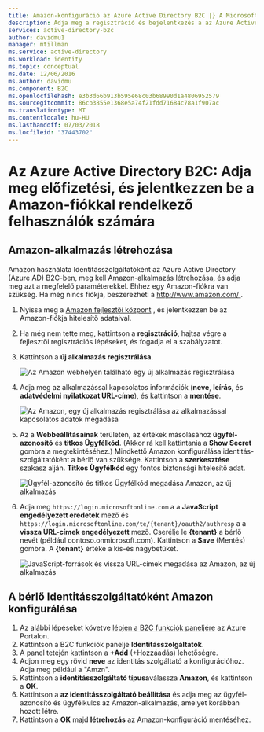 ```yaml
---
title: Amazon-konfiguráció az Azure Active Directory B2C |} A Microsoft Docs
description: Adja meg a regisztráció és bejelentkezés a az Azure Active Directory B2C által védett alkalmazások Amazon-fiókkal rendelkező felhasználók számára.
services: active-directory-b2c
author: davidmu1
manager: mtillman
ms.service: active-directory
ms.workload: identity
ms.topic: conceptual
ms.date: 12/06/2016
ms.author: davidmu
ms.component: B2C
ms.openlocfilehash: e3b3d66b913b595e68c03b68990d1a4806952579
ms.sourcegitcommit: 86cb3855e1368e5a74f21fdd71684c78a1f907ac
ms.translationtype: MT
ms.contentlocale: hu-HU
ms.lasthandoff: 07/03/2018
ms.locfileid: "37443702"
---
```

# <a name="azure-active-directory-b2c-provide-sign-up-and-sign-in-to-consumers-with-amazon-accounts"></a>Az Azure Active Directory B2C: Adja meg előfizetési, és jelentkezzen be a Amazon-fiókkal rendelkező felhasználók számára
## <a name="create-an-amazon-application"></a>Amazon-alkalmazás létrehozása
Amazon használata Identitásszolgáltatóként az Azure Active Directory (Azure AD) B2C-ben, meg kell Amazon-alkalmazás létrehozása, és adja meg azt a megfelelő paraméterekkel. Ehhez egy Amazon-fiókra van szükség. Ha még nincs fiókja, beszerezheti a [ http://www.amazon.com/ ](http://www.amazon.com/).

1. Nyissa meg a [Amazon fejlesztői központ](https://login.amazon.com/) , és jelentkezzen be az Amazon-fiókja hitelesítő adataival.
2. Ha még nem tette meg, kattintson a **regisztráció**, hajtsa végre a fejlesztői regisztrációs lépéseket, és fogadja el a szabályzatot.
3. Kattintson a **új alkalmazás regisztrálása**.
   
    ![Az Amazon webhelyen található egy új alkalmazás regisztrálása](./media/active-directory-b2c-setup-amzn-app/amzn-new-app.png)
4. Adja meg az alkalmazással kapcsolatos információk (**neve**, **leírás**, és **adatvédelmi nyilatkozat URL-címe**), és kattintson a **mentése**.
   
    ![Az Amazon, egy új alkalmazás regisztrálása az alkalmazással kapcsolatos adatok megadása](./media/active-directory-b2c-setup-amzn-app/amzn-register-app.png)
5. Az a **Webbeállításainak** területén, az értékek másolásához **ügyfél-azonosító** és **titkos Ügyfélkód**. (Akkor rá kell kattintania a **Show Secret** gombra a megtekintéséhez.) Mindkettő Amazon konfigurálása identitás-szolgáltatóként a bérlő van szüksége. Kattintson a **szerkesztése** szakasz alján. **Titkos Ügyfélkód** egy fontos biztonsági hitelesítő adat.
   
    ![Ügyfél-azonosító és titkos Ügyfélkód megadása Amazon, az új alkalmazás](./media/active-directory-b2c-setup-amzn-app/amzn-client-secret.png)
6. Adja meg `https://login.microsoftonline.com` a a **JavaScript engedélyezett eredetek** mező és `https://login.microsoftonline.com/te/{tenant}/oauth2/authresp` a a **vissza URL-címek engedélyezett** mező. Cserélje le **{tenant}** a bérlő nevét (például contoso.onmicrosoft.com). Kattintson a **Save** (Mentés) gombra. A **{tenant}** értéke a kis-és nagybetűket.
   
    ![JavaScript-források és vissza URL-címek megadása az Amazon, az új alkalmazás](./media/active-directory-b2c-setup-amzn-app/amzn-urls.png)

## <a name="configure-amazon-as-an-identity-provider-in-your-tenant"></a>A bérlő Identitásszolgáltatóként Amazon konfigurálása
1. Az alábbi lépéseket követve [lépjen a B2C funkciók paneljére](active-directory-b2c-app-registration.md#navigate-to-b2c-settings) az Azure Portalon.
2. Kattintson a B2C funkciók panelje **Identitásszolgáltatók**.
3. A panel tetején kattintson a **+Add** (+Hozzáadás) lehetőségre.
4. Adjon meg egy rövid **neve** az identitás szolgáltató a konfigurációhoz. Adja meg például a "Amzn".
5. Kattintson a **identitásszolgáltató típusa**válassza **Amazon**, és kattintson a **OK**.
6. Kattintson a **az identitásszolgáltató beállítása** és adja meg az ügyfél-azonosító és ügyfélkulcs az Amazon-alkalmazás, amelyet korábban hozott létre.
7. Kattintson a **OK** majd **létrehozás** az Amazon-konfiguráció mentéséhez.

